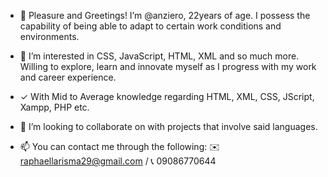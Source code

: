 - 👋 Pleasure and Greetings! I’m @anziero, 22years of age. I possess the capability of being able to adapt to certain work conditions and environments. 

- 👀 I’m interested in CSS, JavaScript, HTML, XML and so much more. Willing to explore, learn and innovate myself as I progress with my work and career experience.

- ✓ With Mid to Average knowledge regarding HTML, XML, CSS, JScript, Xampp, PHP etc.
- 💞️ I’m looking to collaborate on with projects that involve said languages. 
- 📫 You can contact me through the following: ✉️ raphaellarisma29@gmail.com / 📞 09086770644


